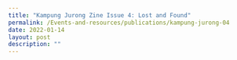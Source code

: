 ```yaml
---
title: "Kampung Jurong Zine Issue 4: Lost and Found"
permalink: /Events-and-resources/publications/kampung-jurong-04
date: 2022-01-14
layout: post
description: ""
---
```

